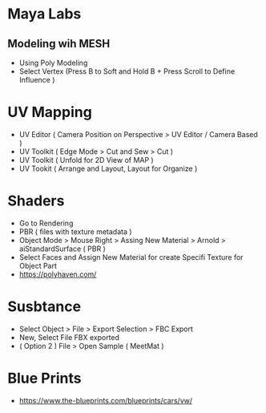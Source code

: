 # Maya Labs

## Modeling wih MESH

   * Using Poly Modeling
   * Select Vertex (Press B to Soft and Hold B + Press Scroll to Define Influence )

# UV Mapping

   * UV Editor ( Camera Position on Perspective > UV Editor / Camera Based )
   * UV Toolkit ( Edge Mode > Cut and Sew > Cut )
   * UV Toolkit ( Unfold for 2D View of MAP )
   * UV Tookit  ( Arrange and Layout, Layout for Organize )

# Shaders
   
   * Go to Rendering
   * PBR ( files with texture metadata )
   * Object Mode > Mouse Right > Assing New Material > Arnold > aiStandardSurface ( PBR )
   * Select Faces and Assign New Material for create Specifi Texture for Object Part
   * https://polyhaven.com/

# Susbtance

  * Select Object > File > Export Selection > FBC Export
  * New, Select File FBX exported
  * ( Option 2 ) File > Open Sample ( MeetMat )

# Blue Prints

  * https://www.the-blueprints.com/blueprints/cars/vw/


